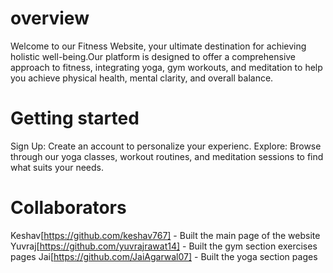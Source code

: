 # overview 
Welcome to our Fitness Website, your ultimate destination for achieving holistic well-being.Our platform is designed to offer a comprehensive approach to fitness, integrating yoga, gym workouts, and meditation to help you achieve physical health, mental clarity, and overall balance.

# Getting started 
Sign Up: Create an account to personalize your experienc. 
Explore: Browse through our yoga classes, workout routines, and meditation sessions to find what suits your needs.

# Collaborators
Keshav[https://github.com/keshav767] - Built the main page of the website
Yuvraj[https://github.com/yuvrajrawat14] - Built the gym section exercises pages
Jai[https://github.com/JaiAgarwal07] - Built the yoga section pages
